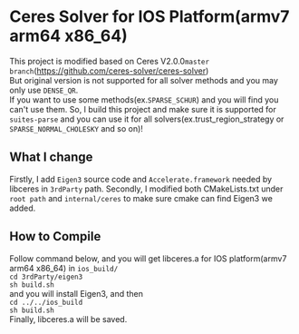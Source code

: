 Ceres Solver for IOS Platform(armv7 arm64 x86_64)
=================================================

This project is modified based on Ceres V2.0.0`master branch`(https://github.com/ceres-solver/ceres-solver)  
But original version is not supported for all solver methods and you may only use `DENSE_QR`.  
If you want to use some methods(ex.`SPARSE_SCHUR`) and you will find you can't use them.
So, I build this project and make sure it is supported for `suites-parse` and you can use it for all solvers(ex.trust_region_strategy or `SPARSE_NORMAL_CHOLESKY` and so on)!  

## What I change
Firstly, I add `Eigen3` source code and `Accelerate.framework` needed by libceres in `3rdParty` path.
Secondly, I modified both CMakeLists.txt under `root path` and `internal/ceres` to make sure cmake can find Eigen3 we added.

## How to Compile
Follow command below, and you will get libceres.a for IOS platform(armv7 arm64 x86_64) in `ios_build/`     
`cd 3rdParty/eigen3`   
`sh build.sh`   
and you will install Eigen3, and then   
`cd ../../ios_build`  
`sh build.sh`   
Finally, libceres.a will be saved.
